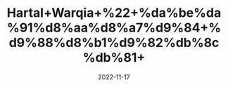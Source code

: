 ---
title: 'Hartal+Warqia+%22+%da%be%da%91%d8%aa%d8%a7%d9%84+%d9%88%d8%b1%d9%82%db%8c%db%81+'
date: '2022-11-17' 
metatag: '' 
inventory: '0' 
draft: false 
# meta description 
shortDescripton: ''
description: 'Herbs+%d8%ac%da%91%db%8c+%d8%a8%d9%88%d9%b9%db%8c'
longdescription: ''
tags: ''
brand: ''
subCategory: ''
sellCount: '0'
featured: True
# product Price
price: '200.0'
# Product Short Description
shortDescription: ''
productID: 'C63702EC-364A-ED11-996A-005056B3A416'
type: 'products'
category: 'Herbs+%d8%ac%da%91%db%8c+%d8%a8%d9%88%d9%b9%db%8c' 
thumnailproduct: 'https://eraconnect.blob.core.windows.net/product-images/aminsaddiquidawakhana/1737d91d-4824-448d-8b75-9c1c6e0f59ba.webp' 
images:
  - image: 'https://eraconnect.blob.core.windows.net/product-images/aminsaddiquidawakhana/1737d91d-4824-448d-8b75-9c1c6e0f59ba.webp'  
Variants:
---